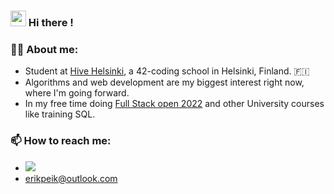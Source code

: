 ### <img width='25' src="https://media.giphy.com/media/hvRJCLFzcasrR4ia7z/giphy.gif"> Hi there !

### 👨‍💻 About me:
- Student at [Hive Helsinki](https://www.hive.fi/), a 42-coding school in Helsinki, Finland. 🇫🇮
- Algorithms and web development are my biggest interest right now, where I'm going forward.
- In my free time doing [Full Stack open 2022](https://github.com/erikpeik/full-stack-open) and other University courses like training SQL.

### 📫 How to reach me:
- <a href='https://www.linkedin.com/in/erikpeik/'><img heigth='50' src='https://img.shields.io/badge/LinkedIn-0077B5?style=for-the-badge&logo=linkedin&logoColor=white'></a>
- erikpeik@outlook.com

